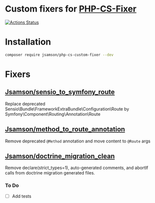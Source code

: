 # Custom fixers for [PHP-CS-Fixer](https://github.com/FriendsOfPHP/PHP-CS-Fixer)

[![Actions Status](https://github.com/JeremieSamson/custom-fixers/workflows/CI/badge.svg)](https://github.com/JeremieSamson/custom-fixers/actions)

# Installation

```bash
composer require jsamson/php-cs-custom-fixer --dev
```

# Fixers

## [Jsamson/sensio_to_symfony_route](doc/sensio_to_symfony_route.md)

Replace deprecated Sensio\Bundle\FrameworkExtraBundle\Configuration\Route by Symfony\Component\Routing\Annotation\Route


## [Jsamson/method_to_route_annotation](doc/method_to_route_annotation.md)

Remove deprecated `@Method` annotation and move content to `@Route` args

## [Jsamson/doctrine_migration_clean](doc/doctrine_migration_clean.md)

Remove declare(strict_types=1), auto-generated comments, and abortIf calls from doctrine migration generated files.

### To Do

- [ ] Add tests 